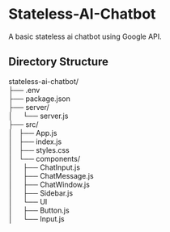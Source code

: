 # Stateless-AI-Chatbot
A basic stateless ai chatbot using Google API.

## Directory Structure
stateless-ai-chatbot/<br/>
├── .env <br/>
├── package.json <br/>
├── server/ <br/>
│ ‎ ‎  ‎ ‎  └── server.js <br/>
├── src/ <br/>
│‎ ‎ ‎ ├── App.js <br/>
│‎ ‎ ‎ ├── index.js <br/>
│‎ ‎ ‎ ├── styles.css <br/>
│‎ ‎ ‎ └── components/ <br/>
│ ‎ ‎  ‎ ‎  ‎├── ChatInput.js <br/>
│ ‎ ‎  ‎ ‎  ├── ChatMessage.js <br/>
│ ‎ ‎  ‎ ‎  ├── ChatWindow.js <br/>
│ ‎ ‎  ‎ ‎  ├── Sidebar.js <br/>
│ ‎ ‎  ‎ ‎  └── UI <br/>
│ ‎ ‎  ‎ ‎       ├── Button.js <br/>
│ ‎ ‎  ‎ ‎       └── Input.js <br/>
